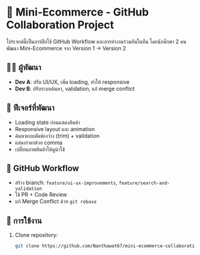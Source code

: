 # 🛒 Mini-Ecommerce - GitHub Collaboration Project

โปรเจกต์นี้เป็นการฝึกใช้ GitHub Workflow และการทำงานร่วมกันในทีม โดยนักศึกษา 2 คนพัฒนา Mini-Ecommerce จาก Version 1 → Version 2

## 👨‍💻 ผู้พัฒนา
- **Dev A**: ปรับ UI/UX, เพิ่ม loading, ทำให้ responsive
- **Dev B**: ปรับระบบค้นหา, validation, แก้ merge conflict

## 🚀 ฟีเจอร์ที่พัฒนา
- Loading state ก่อนแสดงสินค้า
- Responsive layout และ animation
- ค้นหาแบบตัดช่องว่าง (trim) + validation
- แสดงราคาด้วย comma
- เปลี่ยนภาพสินค้าให้ดูน่าใช้

## 🔄 GitHub Workflow
- สร้าง branch: `feature/ui-ux-improvements`, `feature/search-and-validation`
- ใช้ PR + Code Review
- แก้ Merge Conflict ด้วย `git rebase`

## 🧪 การใช้งาน
1. Clone repository:
   ```bash
   git clone https://github.com/Nanthawat67/mini-ecommerce-collaboration.git

